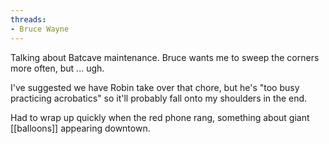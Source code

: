 ```yaml
---
threads:
- Bruce Wayne
---
```


Talking about Batcave maintenance. Bruce wants me to sweep the corners more often, but ... ugh.

I've suggested we have Robin take over that chore, but he's "too busy practicing acrobatics" so it'll probably fall onto my shoulders in the end.

Had to wrap up quickly when the red phone rang, something about giant [[balloons]] appearing downtown.
